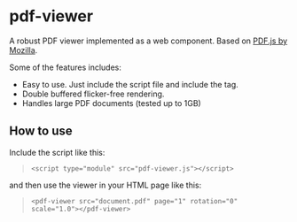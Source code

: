 # pdf-viewer

A robust PDF viewer implemented as a web component. Based on [PDF.js by Mozilla](https://mozilla.github.io/pdf.js/).

Some of the features includes:
  * Easy to use. Just include the script file and include the <pdf-viewer> tag.
  * Double buffered flicker-free rendering.
  * Handles large PDF documents (tested up to 1GB)

## How to use

Include the script like this: 
>`<script type="module" src="pdf-viewer.js"></script>`

and then use the viewer in your HTML page like this:

>`<pdf-viewer src="document.pdf" page="1" rotation="0" scale="1.0"></pdf-viewer>`

